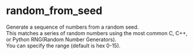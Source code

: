 # random_from_seed
Generate a sequence of numbers from a random seed.  
This matches a series of random numbers using the most common C, C++, or Python RNG(Random Number Generators).  
You can specify the range (default is hex 0-15).
